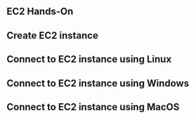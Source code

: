 ## EC2 Hands-On

## Create EC2 instance

## Connect to EC2 instance using Linux 

## Connect to EC2 instance using Windows

## Connect to EC2 instance using MacOS
